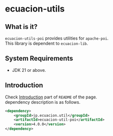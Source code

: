 # ecuacion-utils

## What is it?

`ecuacion-utils-poi` provides utilities for `apache-poi`.  
This library is dependent to `ecuacion-lib`.

## System Requirements

- JDK 21 or above.

## Introduction

Check [Introduction](https://github.com/ecuacion-jp/ecuacion-lib) part of `README` of the page.  
dependency description is as follows.

```xml
<dependency>
    <groupId>jp.ecuacion.util</groupId>
    <artifactId>ecuacion-util-poi</artifactId>
    <version>4.0.0</version>
</dependency>
```
